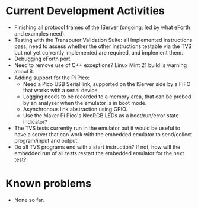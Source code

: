 # Current Development Activities

* Finishing all protocol frames of the IServer (ongoing; led by what eForth and examples need).
* Testing with the Transputer Validation Suite: all implemented instructions
  pass; need to assess whether the other instructions testable via the TVS but
  not yet currently implemented are required, and implement them.
* Debugging eForth port.
* Need to remove use of C++ exceptions? Linux Mint 21 build is warning about it.
* Adding support for the Pi Pico: 
  * Need a Pico USB Serial link, supported on the IServer side by a FIFO that works with a serial device.
  * Logging needs to be recorded to a memory area, that can be probed by an analyser when the emulator
    is in boot mode. 
  * Asynchronous link abstraction using GPIO.
  * Use the Maker Pi Pico's NeoRGB LEDs as a boot/run/error state indicator?
* The TVS tests currently run in the emulator but it would be useful to have a server that can work
  with the embedded emulator to send/collect program/input and output.
* Do all TVS programs end with a start instruction? If not, how will the embedded run of all tests
  restart the embedded emulator for the next test?

# Known problems

* None so far.
